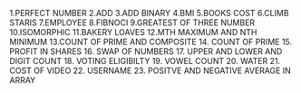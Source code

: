 1.PERFECT NUMBER
2.ADD
3.ADD BINARY
4.BMI
5.BOOKS COST
6.CLIMB STARIS
7.EMPLOYEE
8.FIBNOCI
9.GREATEST OF THREE NUMBER
10.ISOMORPHIC
11.BAKERY LOAVES
12.MTH MAXIMUM AND NTH MINIMUM
13.COUNT OF PRIME AND COMPOSITE
14. COUNT OF PRIME
15. PROFIT IN SHARES
16. SWAP OF NUMBERS
17. UPPER AND LOWER AND DIGIT COUNT
18. VOTING ELIGIBILTY
19. VOWEL COUNT
20. WATER
21. COST OF VIDEO 
22. USERNAME
23. POSITVE AND NEGATIVE AVERAGE IN ARRAY
